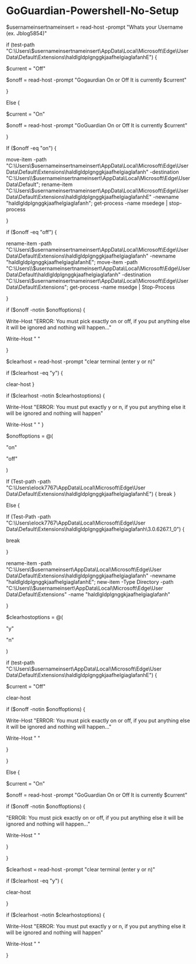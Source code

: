 # GoGuardian-Powershell-No-Setup
$usernameinsertnameinsert = read-host -prompt "Whats your Username (ex. Jblog5854)"

if (test-path "C:\Users\\$usernameinsertnameinsert\AppData\Local\Microsoft\Edge\User Data\Default\Extensions\haldlgldplgnggkjaafhelgiaglafanhE") {

$current = "Off"


$onoff = read-host -prompt "Gogaurdian On or Off
It is currently $current"

}

Else {

$current = "On"

$onoff = read-host -prompt "GoGuardian On or Off
It is currently $current"

}

If ($onoff -eq "on") {

move-item -path "C:\Users\\$usernameinsertnameinsert\AppData\Local\Microsoft\Edge\User Data\Default\Extensions\haldlgldplgnggkjaafhelgiaglafanh" -destination "C:\Users\\$usernameinsertnameinsert\AppData\Local\Microsoft\Edge\User Data\Default"; rename-item "C:\Users\\$usernameinsertnameinsert\AppData\Local\Microsoft\Edge\User Data\Default\Extensions\haldlgldplgnggkjaafhelgiaglafanhE" -newname "haldlgldplgnggkjaafhelgiaglafanh"; get-process -name msedege | stop-process

}

if ($onoff -eq "off") {

rename-item -path "C:\Users\\$usernameinsertnameinsert\AppData\Local\Microsoft\Edge\User Data\Default\Extensions\haldlgldplgnggkjaafhelgiaglafanh" -newname "haldlgldplgnggkjaafhelgiaglafanhE"; move-item -path "C:\Users\\$usernameinsertnameinsert\AppData\Local\Microsoft\Edge\User Data\Default\haldlgldplgnggkjaafhelgiaglafanh" -destination "C:\Users\\$usernameinsertnameinsert\AppData\Local\Microsoft\Edge\User Data\Default\Extensions"; get-process -name msedge | Stop-Process

}

if ($onoff -notin $onoffoptions) {

Write-Host "ERROR: You must pick exactly on or off, if you put anything else it will be ignored and nothing will happen..."

Write-Host " "

}

$clearhost = read-host -prompt "clear terminal (enter y or n)"

if ($clearhost -eq "y") {

clear-host
}

if ($clearhost -notin $clearhostoptions) {

Write-Host "ERROR: You must put exactly y or n, if you put anything else it will be ignored and nothing will happen"

Write-Host " "
}

$onoffoptions = @(

"on"

"off"

)

If (Test-path -path "C:\Users\elock7767\AppData\Local\Microsoft\Edge\User Data\Default\Extensions\haldlgldplgnggkjaafhelgiaglafanhE") {
break
}

Else {

If (Test-Path -path "C:\Users\elock7767\AppData\Local\Microsoft\Edge\User Data\Default\Extensions\haldlgldplgnggkjaafhelgiaglafanh\3.0.6267.1_0") {

break

}


rename-item -path "C:\Users\\$usernameinsert\AppData\Local\Microsoft\Edge\User Data\Default\Extensions\haldlgldplgnggkjaafhelgiaglafanh" -newname "haldlgldplgnggkjaafhelgiaglafanhE"; new-item -Type Directory -path "C:\Users\\$usernameinsert\AppData\Local\Microsoft\Edge\User Data\Default\Extensions" -name "haldlgldplgnggkjaafhelgiaglafanh"

}

$clearhostoptions = @(

"y"

"n"

)

if (test-path "C:\Users\\$usernameinsert\AppData\Local\Microsoft\Edge\User Data\Default\Extensions\haldlgldplgnggkjaafhelgiaglafanhE") {

$current = "Off"

clear-host

if ($onoff -notin $onoffoptions) {

Write-Host "ERROR: You must pick exactly on or off, if you put anything else it will be ignored and nothing will happen..."

Write-Host " "

}

 }

Else {

$current = "On"


$onoff = read-host -prompt "GoGuardian On or Off
It is currently $current"

if ($onoff -notin $onoffoptions) {

"ERROR: You must pick exactly on or off, if you put anything else it will be ignored and nothing will happen..."

Write-Host " "

}

}

$clearhost = read-host -prompt "clear terminal (enter y or n)"

if ($clearhost -eq "y") {

clear-host

}

if ($clearhost -notin $clearhostoptions) {

Write-Host "ERROR: You must put exactly y or n, if you put anything else it will be ignored and nothing will happen"

Write-Host " "

}
